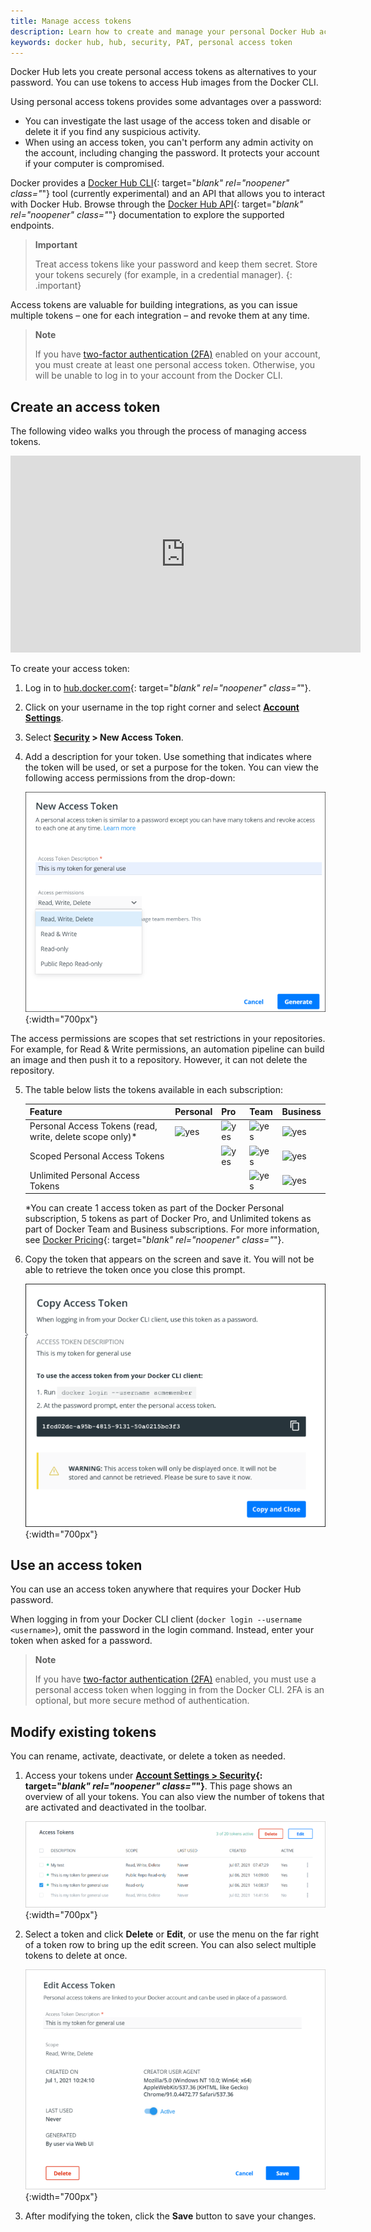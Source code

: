 ```yaml
---
title: Manage access tokens
description: Learn how to create and manage your personal Docker Hub access tokens to securely push and pull images programmatically.
keywords: docker hub, hub, security, PAT, personal access token
---
```


Docker Hub lets you create personal access tokens as alternatives to your password. You can use tokens to 
access Hub images from the Docker CLI.

Using personal access tokens provides some advantages over a password:

* You can investigate the last usage of the access token and disable or delete
  it if you find any suspicious activity.
* When using an access token, you can't perform any admin activity on the account,
  including changing the password. It protects your account if your computer is compromised.
  
Docker provides a [Docker Hub CLI](https://github.com/docker/hub-tool#readme){: target="_blank" rel="noopener" class="_"}
tool (currently experimental) and an API that allows you to interact with Docker Hub. Browse 
through the [Docker Hub API](/docker-hub/api/latest/){: target="_blank" rel="noopener" class="_"} documentation to explore the supported endpoints.

> **Important**
>
> Treat access tokens like your password and keep them secret. Store your
> tokens securely (for example, in a credential manager).
{: .important}

Access tokens are valuable for building integrations, as you can issue
multiple tokens &ndash; one for each integration &ndash; and revoke them at
any time.

   > **Note**
   >
   > If you have [two-factor authentication (2FA)](2fa/index.md) enabled on
   > your account, you must create at least one personal access token. Otherwise,
   > you will be unable to log in to your account from the Docker CLI.


## Create an access token

The following video walks you through the process of managing access tokens.

<iframe width="560" height="315" src="https://www.youtube-nocookie.com/embed/Qs5xGj85Aek" frameborder="0" allow="accelerometer; autoplay; clipboard-write; encrypted-media; gyroscope; picture-in-picture" allowfullscreen></iframe>

<br>

To create your access token:

1. Log in to [hub.docker.com](https://hub.docker.com){: target="_blank" rel="noopener" class="_"}.

2. Click on your username in the top right corner and select **[Account Settings](https://hub.docker.com/settings/general)**.

3. Select **[Security](https://hub.docker.com/settings/security) > New Access Token**.

4. Add a description for your token. Use something that indicates where the token
   will be used, or set a purpose for the token. You can view the following access
   permissions from the drop-down:

      ![PAT Menu](images/hub-create-token.png){:width="700px"}

The access permissions are scopes that set restrictions in your
repositories. For example, for Read & Write permissions, an automation
pipeline can build an image and then push it to a repository. However, it
can not delete the repository.

5. The table below lists the tokens available in each subscription:


    | Feature   | Personal | Pro | Team | Business |
    | --------------------- | ---- | ----- | ----- |----- |
    | Personal Access Tokens (read, write, delete scope only)*    |![yes](/images/green-check.svg)| ![yes](/images/green-check.svg) |![yes](/images/green-check.svg) |![yes](/images/green-check.svg)|
    | Scoped Personal Access Tokens  | |![yes](/images/green-check.svg)|   ![yes](/images/green-check.svg)|![yes](/images/green-check.svg)|
    | Unlimited Personal Access Tokens   |      |       |  ![yes](/images/green-check.svg)|![yes](/images/green-check.svg)|

      *You can create 1 access token as part of the Docker Personal subscription, 5 tokens as part of Docker Pro, and Unlimited tokens as part of Docker Team and Business subscriptions.
      For more information, see [Docker Pricing](https://www.docker.com/pricing?utm_source=docker&utm_medium=webreferral&utm_campaign=docs_driven_upgrade){: target="_blank" rel="noopener" class="_"}.

6. Copy the token that appears on the screen and save it. You will not be able
   to retrieve the token once you close this prompt.

      ![Copy Token](images/hub-copy-token.png){:width="700px"}

## Use an access token

You can use an access token anywhere that requires your Docker Hub
password.

When logging in from your Docker CLI client (`docker login --username <username>`),
omit the password in the login command. Instead, enter your token when asked for
a password.

> **Note**
>
> If you have [two-factor authentication (2FA)](2fa/index.md) enabled, you must
> use a personal access token when logging in from the Docker CLI. 2FA is an
> optional, but more secure method of authentication.

## Modify existing tokens

You can rename, activate, deactivate, or delete a token as needed.

1. Access your tokens under **[Account Settings > Security](https://hub.docker.com/settings/security){: target="_blank" rel="noopener" class="_"}**.
   This page shows an overview of all your tokens. You can also view the number
   of tokens that are activated and deactivated in the toolbar.

   ![Delete or Edit](images/hub-delete-edit-token.png){:width="700px"}

2. Select a token and click **Delete** or **Edit**, or use the menu on
   the far right of a token row to bring up the edit screen. You can also
   select multiple tokens to delete at once.

      ![Modify Token](images/hub-edit-token.png){:width="700px"}

3. After modifying the token, click the **Save** button to save your changes.
